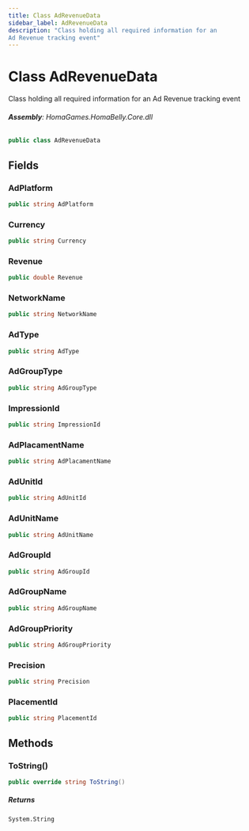 ```yaml
---
title: Class AdRevenueData
sidebar_label: AdRevenueData
description: "Class holding all required information for an
Ad Revenue tracking event"
---
```

# Class AdRevenueData
Class holding all required information for an
Ad Revenue tracking event

###### **Assembly**: HomaGames.HomaBelly.Core.dll

```csharp title="Declaration"
public class AdRevenueData
```
## Fields
### AdPlatform


```csharp title="Declaration"
public string AdPlatform
```
### Currency


```csharp title="Declaration"
public string Currency
```
### Revenue


```csharp title="Declaration"
public double Revenue
```
### NetworkName


```csharp title="Declaration"
public string NetworkName
```
### AdType


```csharp title="Declaration"
public string AdType
```
### AdGroupType


```csharp title="Declaration"
public string AdGroupType
```
### ImpressionId


```csharp title="Declaration"
public string ImpressionId
```
### AdPlacamentName


```csharp title="Declaration"
public string AdPlacamentName
```
### AdUnitId


```csharp title="Declaration"
public string AdUnitId
```
### AdUnitName


```csharp title="Declaration"
public string AdUnitName
```
### AdGroupId


```csharp title="Declaration"
public string AdGroupId
```
### AdGroupName


```csharp title="Declaration"
public string AdGroupName
```
### AdGroupPriority


```csharp title="Declaration"
public string AdGroupPriority
```
### Precision


```csharp title="Declaration"
public string Precision
```
### PlacementId


```csharp title="Declaration"
public string PlacementId
```
## Methods
### ToString()


```csharp title="Declaration"
public override string ToString()
```

##### Returns

`System.String`
